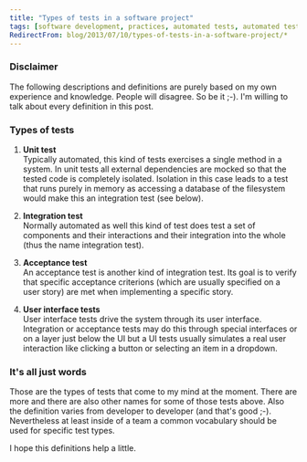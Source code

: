 ```yaml
---
title: "Types of tests in a software project"
tags: [software development, practices, automated tests, automated testing, integration tests, unit tests, acceptance tests, definition]
RedirectFrom: blog/2013/07/10/types-of-tests-in-a-software-project/*
---
```


### Disclaimer

The following descriptions and definitions are purely based on my own experience and knowledge. People will disagree. So be it ;-). I'm willing to talk about every definition in this post.

### Types of tests

1.  **Unit test**  
    Typically automated, this kind of tests exercises a single method in a system. In unit tests all external dependencies are mocked so that the tested code is completely isolated. Isolation in this case leads to a test that runs purely in memory as accessing a database of the filesystem would make this an integration test (see below).

2.  **Integration test**  
    Normally automated as well this kind of test does test a set of components and their interactions and their integration into the whole (thus the name integration test).

3.  **Acceptance test**  
    An acceptance test is another kind of integration test. Its goal is to verify that specific acceptance criterions (which are usually specified on a user story) are met when implementing a specific story.

4.  **User interface tests**  
    User interface tests drive the system through its user interface. Integration or acceptance tests may do this through special interfaces or on a layer just below the UI but a UI tests usually simulates a real user interaction like clicking a button or selecting an item in a dropdown.

### It's all just words

Those are the types of tests that come to my mind at the moment. There are more and there are also other names for some of those tests above. Also the definition varies from developer to developer (and that's good ;-). Nevertheless at least inside of a team a common vocabulary should be used for specific test types.

I hope this definitions help a little.
